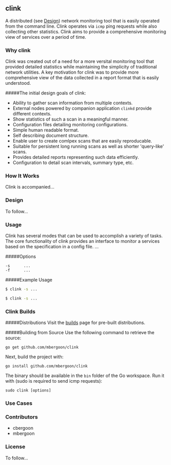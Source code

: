 ## clink
A distributed (see [Design](#design)) network monitoring tool that is easily operated from the command line. Clink operates via `icmp` ping requests while also collecting other statistics. Clink aims to provide a comprehensive monitoring view of services over a period of time. 

### <a name="why"></a>Why clink
Clink was created out of a need for a more versital monitoring tool that provided detailed statistics while maintaining the simplicity of traditional network utilities. A key motivation for clink was to provide more comprehensive view of the data collected in a report format that is easily understood. 

#####The initial design goals of clink:
* Ability to gather scan information from multiple contexts.
 * External nodes powered by companion application `clinkd` provide different contexts.
 * Show statistics of such a scan in a meaningful manner. 
* Configuration files detailing monitoring configurations.
 * Simple human readable format. 
 * Self describing document structure.
 * Enable user to create comlpex scans that are easily reproducable.
* Suitable for persistent long running scans as well as shorter 'query-like' scans.
 * Provides detailed reports representing such data efficiently. 
 * Configuration to detail scan intervals, summary type, etc.

### <a name="howitworks"></a>How It Works
Clink is accompanied...

### <a name="design"></a>Design
To follow... 

### <a name="usage"></a>Usage
Clink has several modes that can be used to accomplish a variety of tasks. The core functionality of clink provides an interface to monitor a services based on the specification in a config file. ... 

#####<a name="options"></a>Options

```
-s  	...
-f 		...
```

#####Example Usage

```bash
$ clink -s ...
```

```bash
$ clink -s ...
```

### <a name="build"></a>Clink Builds

#####Distributions
Visit the [builds](https://github.com/mbergoon/clink/releases) page for pre-built distributions.

#####Building from Source
Use the following command to retrieve the source: 
```
go get github.com/mbergoon/clink
```

Next, build the project with:
```
go install github.com/mbergoon/clink
```

The binary should be available in the `bin` folder of the Go workspace. Run it with (sudo is required to send icmp requests):
```
sudo clink [options]
```

### <a name="usecases"></a>Use Cases


### <a name="contributors"></a>Contributors
* cbergoon
* mbergoon

### <a name="lisense"></a>License
To follow...

